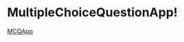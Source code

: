 # MultipleChoiceQuestionApp!

[MCQApp](https://user-images.githubusercontent.com/28568377/155463007-c5a3d4c9-0027-44bc-9674-3050b6cc7dc5.gif)

